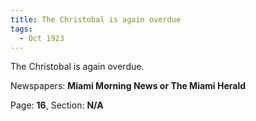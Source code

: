```yaml
---  
title: The Christobal is again overdue  
tags:  
  - Oct 1923  
---  
```

  
The Christobal is again overdue.  
  
Newspapers: **Miami Morning News or The Miami Herald**  
  
Page: **16**, Section: **N/A** 
